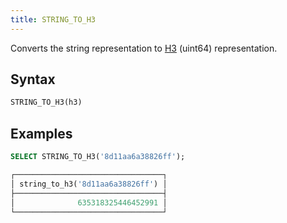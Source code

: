 ```yaml
---
title: STRING_TO_H3
---
```


Converts the string representation to [H3](https://eng.uber.com/h3/) (uint64) representation.

## Syntax

```sql
STRING_TO_H3(h3)
```

## Examples

```sql
SELECT STRING_TO_H3('8d11aa6a38826ff');

┌─────────────────────────────────┐
│ string_to_h3('8d11aa6a38826ff') │
├─────────────────────────────────┤
│              635318325446452991 │
└─────────────────────────────────┘
```